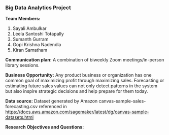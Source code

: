 <h3>Big Data Analytics Project</h3>

<b>Team Members:</b>
1. Sayali Ambulkar
2. Leela Santoshi Totapally
3. Sumanth Gurram
4. Gopi Krishna Nadendla
5. Kiran Samatham

<b>Communication plan:</b>
A combination of biweekly Zoom meetings/in-person library sessions.

<b>Business Opportunity:</b>
Any product business or organization has one common goal of maximizing profit through maximizing sales. Forecasting or estimating future sales values can not only detect patterns in the system but also inspire strategic decisions and help prepare for them today.

<b>Data source:</b> Dataset generated by Amazon canvas-sample-sales-forecasting.csv referenced in https://docs.aws.amazon.com/sagemaker/latest/dg/canvas-sample-datasets.html

<b>Research Objectives and Questions:</b>

